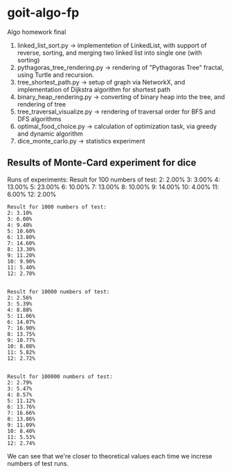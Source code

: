 # goit-algo-fp
Algo homework final

1. linked_list_sort.py -> implementetion of LinkedList, with support of reverse, sorting, and merging two linked list into single one (with sorting)
2. pythagoras_tree_rendering.py -> rendering of "Pythagoras Tree" fractal, using Turtle and recursion.
3. tree_shortest_path.py -> setup of graph via NetworkX, and implementation of Dijkstra algorithm for shortest path
4. binary_heap_rendering.py -> converting of binary heap into the tree, and rendering of tree
5. tree_traversal_visualize.py -> rendering of traversal order for BFS and DFS algorithms
6. optimal_food_choice.py -> calculation of optimization task, via greedy and dynamic algorithm
7. dice_monte_carlo.py -> statistics experiment

## Results of Monte-Card experiment for dice
Runs of experiments:
Result for 100 numbers of test:
    2: 2.00%
    3: 3.00%
    4: 13.00%
    5: 23.00%
    6: 10.00%
    7: 13.00%
    8: 10.00%
    9: 14.00%
    10: 4.00%
    11: 6.00%
    12: 2.00%


    Result for 1000 numbers of test:
    2: 3.10%
    3: 6.00%
    4: 9.40%
    5: 10.60%
    6: 13.80%
    7: 14.60%
    8: 13.30%
    9: 11.20%
    10: 9.90%
    11: 5.40%
    12: 2.70%


    Result for 10000 numbers of test:
    2: 2.56%
    3: 5.39%
    4: 8.88%
    5: 11.06%
    6: 14.07%
    7: 16.90%
    8: 13.75%
    9: 10.77%
    10: 8.08%
    11: 5.82%
    12: 2.72%


    Result for 100000 numbers of test:
    2: 2.79%
    3: 5.47%
    4: 8.57%
    5: 11.12%
    6: 13.76%
    7: 16.66%
    8: 13.86%
    9: 11.09%
    10: 8.40%
    11: 5.53%
    12: 2.74%

We can see that we're closer to theoretical values each time we increse numbers of test runs.